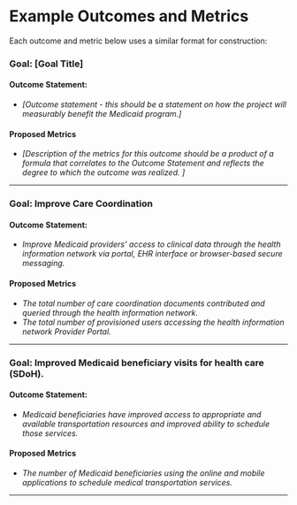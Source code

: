 # Example Outcomes and Metrics
Each outcome and metric below uses a similar format for construction:

### Goal: [Goal Title]
#### Outcome Statement:
* *[Outcome statement - this should be a statement on how the project will measurably benefit the Medicaid program.]*

#### Proposed Metrics
* *[Description of the metrics for this outcome should be a product of a formula that correlates to the Outcome Statement and reflects the degree to which the outcome was realized. ]*

---

### Goal: Improve Care Coordination
#### Outcome Statement:
* *Improve Medicaid providers’ access to clinical data through the health information network via portal, EHR interface or browser-based secure messaging.*

#### Proposed Metrics
* *The total number of care coordination documents contributed and queried through the health information network.*
* *The total number of provisioned users accessing the health information network Provider Portal.* 

---

### Goal: Improved Medicaid beneficiary visits for health care (SDoH).
#### Outcome Statement:
* *Medicaid beneficiaries have improved access to appropriate and available transportation resources and improved ability to schedule those services.*

#### Proposed Metrics
* *The number of Medicaid beneficiaries using the online and mobile applications to schedule medical transportation services.*

---
